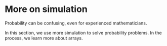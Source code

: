 # More on simulation

Probability can be confusing, even for experienced mathematicians.

In this section, we use more simulation to solve probability problems.  In the
process, we learn more about arrays.

